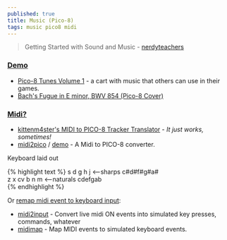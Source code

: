 ```yaml
---
published: true
title: Music (Pico-8)
tags: music pico8 midi
---
```

> Getting Started with Sound and Music - [nerdyteachers](https://nerdyteachers.com/PICO-8/Music/GettingStarted/) 

### [Demo](https://www.youtube.com/playlist?list=PLur95ujyAigv4Qt2kvWYE_I-xZs8RURhA)

- [Pico-8 Tunes Volume 1](https://www.lexaloffle.com/bbs/?tid=29008) - a cart with music that others can use in their games.
- [Bach's Fugue in E minor, BWV 854 (Pico-8 Cover)](https://www.youtube.com/watch?v=5YmtF-W2mis&list=PLur95ujyAigv4Qt2kvWYE_I-xZs8RURhA&index=17)

### [Midi?](https://www.lexaloffle.com/bbs/?tid=31265)

- [kittenm4ster's MIDI to PICO-8 Tracker Translator](https://github.com/andmatand/midi-to-pico8#kittenm4sters-midi-to-pico-8-tracker-translator) -  _It just works, sometimes!_
- [midi2pico](https://github.com/gamax92/midi2pico#midi2pico) / [demo](https://www.lexaloffle.com/bbs/?tid=28792) - A Midi to PICO-8 converter.

Keyboard laid out

{% highlight text %}
 s d  g h j               <--sharps   c#d#f#g#a#                     
z x cv b n m              <--naturals cdefgab  
{% endhighlight %}

Or [remap midi event to keyboard input](https://superuser.com/questions/1170136/translating-midi-input-into-computer-keystrokes-on-linux):
- [midi2input](https://gitlab.com/enetheru/midi2input#) - Convert live midi ON events into simulated key presses, commands, whatever
- [midimap](https://github.com/olavfosse/midimap#midimap) - Map MIDI events to simulated keyboard events.


